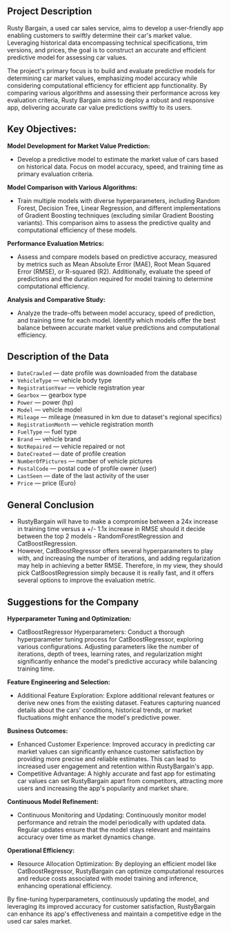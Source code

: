 ## Project Description

Rusty Bargain, a used car sales service, aims to develop a user-friendly app enabling customers to swiftly determine their car's market value. Leveraging historical data encompassing technical specifications, trim versions, and prices, the goal is to construct an accurate and efficient predictive model for assessing car values.

The project's primary focus is to build and evaluate predictive models for determining car market values, emphasizing model accuracy while considering computational efficiency for efficient app functionality. By comparing various algorithms and assessing their performance across key evaluation criteria, Rusty Bargain aims to deploy a robust and responsive app, delivering accurate car value predictions swiftly to its users.

## Key Objectives:

**Model Development for Market Value Prediction:**
- Develop a predictive model to estimate the market value of cars based on historical data. Focus on model accuracy, speed, and training time as primary evaluation criteria.

**Model Comparison with Various Algorithms:**
- Train multiple models with diverse hyperparameters, including Random Forest, Decision Tree, Linear Regression, and different implementations of Gradient Boosting techniques (excluding similar Gradient Boosting variants). This comparison aims to assess the predictive quality and computational efficiency of these models.

**Performance Evaluation Metrics:**
- Assess and compare models based on predictive accuracy, measured by metrics such as Mean Absolute Error (MAE), Root Mean Squared Error (RMSE), or R-squared (R2). Additionally, evaluate the speed of predictions and the duration required for model training to determine computational efficiency.

**Analysis and Comparative Study:**
- Analyze the trade-offs between model accuracy, speed of prediction, and training time for each model. Identify which models offer the best balance between accurate market value predictions and computational efficiency.

## Description of the Data

- `DateCrawled` — date profile was downloaded from the database
- `VehicleType` — vehicle body type
- `RegistrationYear` — vehicle registration year
- `Gearbox` — gearbox type
- `Power` — power (hp)
- `Model` — vehicle model
- `Mileage` — mileage (measured in km due to dataset's regional specifics)
- `RegistrationMonth` — vehicle registration month
- `FuelType` — fuel type
- `Brand` — vehicle brand
- `NotRepaired` — vehicle repaired or not
- `DateCreated` — date of profile creation
- `NumberOfPictures` — number of vehicle pictures
- `PostalCode` — postal code of profile owner (user)
- `LastSeen` — date of the last activity of the user
- `Price` — price (Euro)

## General Conclusion

- RustyBargain will have to make a compromise between a 24x increase in training time versus a +/- 1.1x increase in RMSE should it decide between the top 2 models - RandomForestRegression and CatBoostRegression.
- However, CatBoostRegressor offers several hyperparameters to play with, and increasing the number of iterations, and adding regularization may help in achieving a better RMSE. Therefore, in my view, they should pick CatBoostRegression simply because it is really fast, and it offers several options to improve the evaluation metric.

## Suggestions for the Company

**Hyperparameter Tuning and Optimization:**
- CatBoostRegressor Hyperparameters: Conduct a thorough hyperparameter tuning process for CatBoostRegressor, exploring various configurations. Adjusting parameters like the number of iterations, depth of trees, learning rates, and regularization might significantly enhance the model's predictive accuracy while balancing training time.

**Feature Engineering and Selection:**
- Additional Feature Exploration: Explore additional relevant features or derive new ones from the existing dataset. Features capturing nuanced details about the cars' conditions, historical trends, or market fluctuations might enhance the model's predictive power.

**Business Outcomes:**
- Enhanced Customer Experience: Improved accuracy in predicting car market values can significantly enhance customer satisfaction by providing more precise and reliable estimates. This can lead to increased user engagement and retention within RustyBargain's app.
- Competitive Advantage: A highly accurate and fast app for estimating car values can set RustyBargain apart from competitors, attracting more users and increasing the app's popularity and market share.

**Continuous Model Refinement:**
- Continuous Monitoring and Updating: Continuously monitor model performance and retrain the model periodically with updated data. Regular updates ensure that the model stays relevant and maintains accuracy over time as market dynamics change.

**Operational Efficiency:**
- Resource Allocation Optimization: By deploying an efficient model like CatBoostRegressor, RustyBargain can optimize computational resources and reduce costs associated with model training and inference, enhancing operational efficiency.

By fine-tuning hyperparameters, continuously updating the model, and leveraging its improved accuracy for customer satisfaction, RustyBargain can enhance its app's effectiveness and maintain a competitive edge in the used car sales market.
